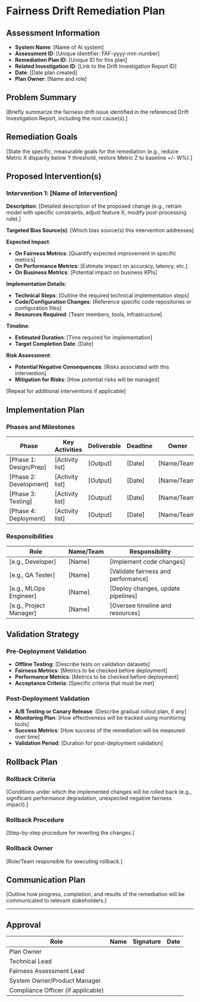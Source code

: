 # Fairness Drift Remediation Plan

## Assessment Information

- **System Name**: [Name of AI system]
- **Assessment ID**: [Unique identifier: FAF-yyyy-mm-number]
- **Remediation Plan ID**: [Unique ID for this plan]
- **Related Investigation ID**: [Link to the Drift Investigation Report ID]
- **Date**: [Date plan created]
- **Plan Owner**: [Name and role]

## Problem Summary

[Briefly summarize the fairness drift issue identified in the referenced Drift Investigation Report, including the root cause(s).]

## Remediation Goals

[State the specific, measurable goals for the remediation (e.g., reduce Metric X disparity below Y threshold, restore Metric Z to baseline +/- W%).]

## Proposed Intervention(s)

### Intervention 1: [Name of Intervention]

**Description**: [Detailed description of the proposed change (e.g., retrain model with specific constraints, adjust feature X, modify post-processing rule).]

**Targeted Bias Source(s)**: [Which bias source(s) this intervention addresses]

**Expected Impact**:
- **On Fairness Metrics**: [Quantify expected improvement in specific metrics]
- **On Performance Metrics**: [Estimate impact on accuracy, latency, etc.]
- **On Business Metrics**: [Potential impact on business KPIs]

**Implementation Details**:
- **Technical Steps**: [Outline the required technical implementation steps]
- **Code/Configuration Changes**: [Reference specific code repositories or configuration files]
- **Resources Required**: [Team members, tools, infrastructure]

**Timeline**:
- **Estimated Duration**: [Time required for implementation]
- **Target Completion Date**: [Date]

**Risk Assessment**:
- **Potential Negative Consequences**: [Risks associated with this intervention]
- **Mitigation for Risks**: [How potential risks will be managed]

[Repeat for additional interventions if applicable]

## Implementation Plan

### Phases and Milestones

| Phase | Key Activities | Deliverable | Deadline | Owner |
|-------|----------------|-------------|----------|-------|
| [Phase 1: Design/Prep] | [Activity list] | [Output] | [Date] | [Name/Team] |
| [Phase 2: Development] | [Activity list] | [Output] | [Date] | [Name/Team] |
| [Phase 3: Testing] | [Activity list] | [Output] | [Date] | [Name/Team] |
| [Phase 4: Deployment] | [Activity list] | [Output] | [Date] | [Name/Team] |

### Responsibilities

| Role | Name/Team | Responsibility |
|------|-----------|----------------|
| [e.g., Developer] | [Name] | [Implement code changes] |
| [e.g., QA Tester] | [Name] | [Validate fairness and performance] |
| [e.g., MLOps Engineer] | [Name] | [Deploy changes, update pipelines] |
| [e.g., Project Manager] | [Name] | [Oversee timeline and resources] |

## Validation Strategy

### Pre-Deployment Validation

- **Offline Testing**: [Describe tests on validation datasets]
- **Fairness Metrics**: [Metrics to be checked before deployment]
- **Performance Metrics**: [Metrics to be checked before deployment]
- **Acceptance Criteria**: [Specific criteria that must be met]

### Post-Deployment Validation

- **A/B Testing or Canary Release**: [Describe gradual rollout plan, if any]
- **Monitoring Plan**: [How effectiveness will be tracked using monitoring tools]
- **Success Metrics**: [How success of the remediation will be measured over time]
- **Validation Period**: [Duration for post-deployment validation]

## Rollback Plan

### Rollback Criteria

[Conditions under which the implemented changes will be rolled back (e.g., significant performance degradation, unexpected negative fairness impact).]

### Rollback Procedure

[Step-by-step procedure for reverting the changes.]

### Rollback Owner

[Role/Team responsible for executing rollback.]

## Communication Plan

[Outline how progress, completion, and results of the remediation will be communicated to relevant stakeholders.]

---

## Approval

| Role | Name | Signature | Date |
|------|------|-----------|------|
| Plan Owner | | | |
| Technical Lead | | | |
| Fairness Assessment Lead | | | |
| System Owner/Product Manager | | | |
| Compliance Officer (if applicable) | | | |